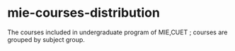 # mie-courses-distribution
The courses included in undergraduate program of MIE,CUET ; courses are grouped by subject group.
